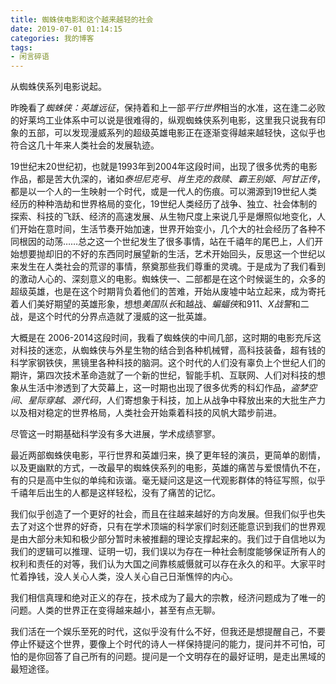 ```yaml
---
title: 蜘蛛侠电影和这个越来越轻的社会
date: 2019-07-01 01:14:15
categories: 我的博客
tags:
- 闲言碎语
---
```


从蜘蛛侠系列电影说起。



昨晚看了*蜘蛛侠：英雄远征*，保持着和上一部*平行世界*相当的水准，这在逢二必败的好莱坞工业体系中可以说是很难得的，纵观蜘蛛侠系列电影，这里我只说我有印象的五部，可以发现漫威系列的超级英雄电影正在逐渐变得越来越轻快，这似乎也符合这几十年来人类社会的发展轨迹。



19世纪末20世纪初，也就是1993年到2004年这段时间，出现了很多优秀的电影作品，都是苦大仇深的，诸如*泰坦尼克号*、*肖生克的救赎*、*霸王别姬*、*阿甘正传*，都是以一个人的一生映射一个时代，或是一代人的伤痕。可以溯源到19世纪人类经历的种种浩劫和世界格局的变化，19世纪人类经历了战争、独立、社会体制的探索、科技的飞跃、经济的高速发展、从生物尺度上来说几乎是爆照似地变化，人们开始在意时间，生活节奏开始加速，世界开始变小，几个大的社会经历了各种不同根因的动荡……总之这一个世纪发生了很多事情，站在千禧年的尾巴上，人们开始想要抛却旧的不好的东西同时展望新的生活，艺术开始回头，反思这一个世纪以来发生在人类社会的荒谬的事情，祭奠那些我们尊重的灵魂。于是成为了我们看到的激动人心的、深刻意义的电影。蜘蛛侠一、二部都是在这个时候诞生的，众多的超级英雄，也是在这个时期背负着他们的苦难，开始从废墟中站立起来，成为寄托着人们美好期望的英雄形象，想想*美国队长*和越战、*蝙蝠侠*和911、*X战警*和二战，是这个时代的分界点造就了漫威的这一批英雄。



大概是在 2006-2014这段时间，我看了蜘蛛侠的中间几部，这时期的电影充斥这对科技的迷恋，从蜘蛛侠与外星生物的结合到各种机械臂，高科技装备，超有钱的科学家钢铁侠，黑镜里各种科技的脑洞。这个时代的人们没有辜负上个世纪人们的期许，第四次技术革命造就了一个新的世纪，智能手机、互联网、人们对科技的想象从生活中渗透到了大荧幕上，这一时期也出现了很多优秀的科幻作品，*盗梦空间*、*星际穿越*、*源代码*，人们寄想象于科技，加上从战争中释放出来的大批生产力以及相对稳定的世界格局，人类社会开始乘着科技的风帆大踏步前进。



尽管这一时期基础科学没有多大进展，学术成绩寥寥。



最近两部蜘蛛侠电影，平行世界和英雄归来，换了更年轻的演员，更简单的剧情，以及更幽默的方式，一改最早的蜘蛛侠系列的电影，英雄的痛苦与爱恨情仇不在，有的只是高中生似的单纯和诙谐。毫无疑问这是这一代观影群体的特征写照，似乎千禧年后出生的人都是这样轻松，没有了痛苦的记忆。



我们似乎创造了一个更好的社会，而且在往越来越好的方向发展。但我们似乎也失去了对这个世界的好奇，只有在学术顶端的科学家们时刻还能意识到我们的世界观是由大部分未知和极少部分暂时未被推翻的理论支撑起来的。我们过于自信地以为我们的逻辑可以推理、证明一切，我们误以为存在一种社会制度能够保证所有人的权利和责任的对等，我们认为大国之间靠核威慑就可以存在永久的和平。大家平时忙着挣钱，没人关心人类，没人关心自己日渐憔悴的内心。



我们相信真理和绝对正义的存在，技术成为了最大的宗教，经济问题成为了唯一的问题。人类的世界正在变得越来越小，甚至有点无聊。



我们活在一个娱乐至死的时代，这似乎没有什么不好，但我还是想提醒自己，不要停止怀疑这个世界，要像上个时代的诗人一样保持提问的能力，提问并不可怕，可怕的是你回答了自己所有的问题。提问是一个文明存在的最好证明，是走出黑域的最短途径。